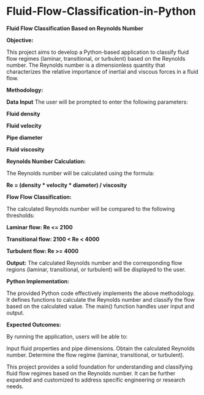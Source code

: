 # Fluid-Flow-Classification-in-Python

**Fluid Flow Classification Based on Reynolds Number**

**Objective:**

This project aims to develop a Python-based application to classify fluid flow regimes (laminar, transitional, or turbulent) based on the Reynolds number. The Reynolds number is a dimensionless quantity that characterizes the relative importance of inertial and viscous forces in a fluid flow.

**Methodology:**

**Data Input** 
The user will be prompted to enter the following parameters:

**Fluid density**

**Fluid velocity**

**Pipe diameter**

**Fluid viscosity**

**Reynolds Number Calculation:**

The Reynolds number will be calculated using the formula:

**Re = (density * velocity * diameter) / viscosity**

**Flow Flow Classification:** 

The calculated Reynolds number will be compared to the following thresholds:

**Laminar flow: Re <= 2100**

**Transitional flow: 2100 < Re < 4000**

**Turbulent flow: Re >= 4000**

**Output:** The calculated Reynolds number and the corresponding flow regions (laminar, transitional, or turbulent) will be displayed to the user.

**Python Implementation:**

The provided Python code effectively implements the above methodology. It defines functions to calculate the Reynolds number and classify the flow based on the calculated value. The main() function handles user input and output.

**Expected Outcomes:**

By running the application, users will be able to:

Input fluid properties and pipe dimensions.
Obtain the calculated Reynolds number.
Determine the flow regime (laminar, transitional, or turbulent).

This project provides a solid foundation for understanding and classifying fluid flow regimes based on the Reynolds number. It can be further expanded and 
customized to address specific engineering or research needs.

